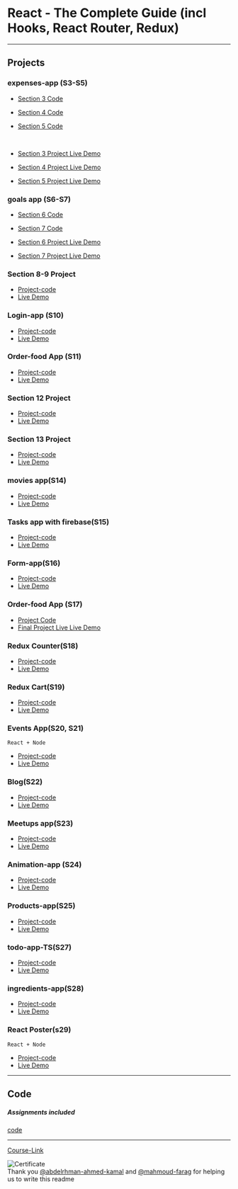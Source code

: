 # React - The Complete Guide (incl Hooks, React Router, Redux)

---

## Projects

### expenses-app (S3-S5)

- [Section 3 Code](./Projects/01-Expenses-app/S03-project)
- [Section 4 Code](./Projects/01-Expenses-app/S04-project/)
- [Section 5 Code](./Projects/01-Expenses-app/S05-project/)

  <br/>

- [Section 3 Project Live Demo](https://64ac3fb17488541710b4d6ad--cheerful-gumdrop-d92963.netlify.app/)
- [Section 4 Project Live Demo](https://64ac437a9d565a185fb958a7--steady-lily-c57c88.netlify.app/)
- [Section 5 Project Live Demo](https://64ac45c84f6b3a190f88b450--cerulean-alfajores-6d5de3.netlify.app/)

### goals app (S6-S7)

- [Section 6 Code](./Projects/02-goals-app/S06-project/)
- [Section 7 Code](./Projects/02-goals-app/S07-project/)
  <br/>

- [Section 6 Project Live Demo](https://64ac482b7488541d74b4d696--friendly-platypus-d7211f.netlify.app/)
- [Section 7 Project Live Demo](https://64afc8c790cb4b42339a9256--verdant-pavlova-aafbc8.netlify.app/)

### Section 8-9 Project

- [Project-code](./Projects/03-section-8-9-project)
- [Live Demo](https://64afc9b06e26ce3fbdb860f2--animated-pony-12b7dc.netlify.app/)

### Login-app (S10)

- [Project-code](./Projects/04-Login-app-s10/)
- [Live Demo](https://64afdbe519d9a209ca413aca--illustrious-gumdrop-8130f5.netlify.app/)

### Order-food App (S11)

- [Project-code](./Projects/05-order-food-app/S11-project/)
- [Live Demo](https://64afdf512d020c0f2046fba0--bright-fudge-fda47e.netlify.app/)

### Section 12 Project

- [Project-code](./Projects/06-S12-project)
- [Live Demo](https://64afe69a5761270f801ecc7f--sprightly-creponne-71931b.netlify.app/)

### Section 13 Project

- [Project-code](./Projects/07-S13-project)
- [Live Demo](https://64afe679a18c940fcdb660ab--boisterous-basbousa-7959f4.netlify.app/)

### movies app(S14)

- [Project-code](./Projects/08-movies-app)
- [Live Demo](https://64afe8f119d9a2136e413759--idyllic-jelly-01d668.netlify.app/)

### Tasks app with firebase(S15)

- [Project-code](./Projects/09-task-app-firbase/)
- [Live Demo](https://64afe937a7ad8a120c09c494--effervescent-kangaroo-476e32.netlify.app/)

### Form-app(S16)

- [Project-code](./Projects/10-form-app)
- [Live Demo](https://64b12cf03a4271040050ef8d--comfy-semifreddo-cac480.netlify.app/)

### Order-food App (S17)

- [Project Code](./Projects/05-order-food-app/S17-project/)
- [Final Project Live Live Demo](https://64b26be4e4fdea6b3b88f064--golden-mandazi-3a2032.netlify.app/)

### Redux Counter(S18)

- [Project-code](./Projects/11-redux-counter)
- [Live Demo](https://64b26fa7b4979e71c7766125--graceful-biscochitos-d43811.netlify.app/)

### Redux Cart(S19)

- [Project-code](./Projects/12-redux-cart)
- [Live Demo]()

### Events App(S20, S21)

`React + Node`

- [Project-code](./Projects/13-events-app)
- [Live Demo](https://sec-21.onrender.com/)

### Blog(S22)

- [Project-code](./Projects/14-Blog)
- [Live Demo]()

### Meetups app(S23)

- [Project-code](./Projects/15-meetups-app)
- [Live Demo]()

### Animation-app (S24)

- [Project-code](./Projects/16-animation-app)
- [Live Demo]()

### Products-app(S25)

- [Project-code](./Projects/17-Products-app)
- [Live Demo]()

### todo-app-TS(S27)

- [Project-code](./Projects/18-todo-app-TS)
- [Live Demo]()

### ingredients-app(S28)

- [Project-code](./Projects/19-ingredients-app/)
- [Live Demo]()

### React Poster(s29)

`React + Node`

- [Project-code](./Projects/20-react-poster/)
- [Live Demo]()

---

## Code

##### Assignments included

[code](Code)

---

[Course-Link](https://www.udemy.com/course/react-the-complete-guide-incl-redux/)<br>

![Certificate](https://via.placeholder.com/468x300?text=Certificate+Here)
<br>
Thank you [@abdelrhman-ahmed-kamal](https://github.com/Abdelrhman-ahmed-kamal) and [@mahmoud-farag](https://github.com/mahmoud-farag) for helping us to write this readme
